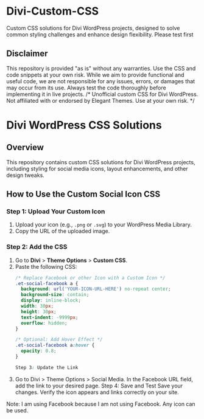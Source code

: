 # Divi-Custom-CSS
Custom CSS solutions for Divi WordPress projects, designed to solve common styling challenges and enhance design flexibility.  Please test first 
## Disclaimer

This repository is provided "as is" without any warranties. Use the CSS and code snippets at your own risk. While we aim to provide functional and useful code, we are not responsible for any issues, errors, or damages that may occur from its use. Always test the code thoroughly before implementing it in live projects.
/* 
 Unofficial custom CSS for Divi WordPress.
 Not affiliated with or endorsed by Elegant Themes.
 Use at your own risk.
*/

# Divi WordPress CSS Solutions

## Overview
This repository contains custom CSS solutions for Divi WordPress projects, including styling for social media icons, layout enhancements, and other design tweaks.

## How to Use the Custom Social Icon CSS

### Step 1: Upload Your Custom Icon
1. Upload your icon (e.g., `.png` or `.svg`) to your WordPress Media Library.
2. Copy the URL of the uploaded image.

### Step 2: Add the CSS
1. Go to **Divi** > **Theme Options** > **Custom CSS**.
2. Paste the following CSS:
   ```css
   /* Replace Facebook or other Icon with a Custom Icon */
   .et-social-facebook a {
     background: url('YOUR-ICON-URL-HERE') no-repeat center;
     background-size: contain;
     display: inline-block;
     width: 30px;
     height: 30px;
     text-indent: -9999px;
     overflow: hidden;
   }

   /* Optional: Add Hover Effect */
   .et-social-facebook a:hover {
     opacity: 0.8;
   }

   Step 3: Update the Link
3. Go to Divi > Theme Options > Social Media.
In the Facebook URL field, add the link to your desired page.
Step 4: Save and Test
Save your changes.
Verify the icon appears and links correctly on your site.

Note: I am using Facebook because I am not using Facebook.  Any icon can be used.  

